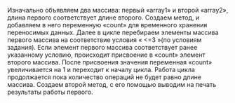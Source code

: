 Изначально объявляем два массива: первый «array1» и второй «array2», длина первого соответствует длине второго. Создаем метод, и добавляем в него переменную «count» для временного хранения переносимых данных. Далее в цикле  перебираем элементы массива первого массива на соответствие условия « <=3 »(по условиям задания). Если элемент первого массива соответствует ранее указанному условию, происходит присвоение в «count» элемент второго массива. После присвоения значения переменная «count» увеличивается на 1 и переходит к началу цикла. Работа цикла продолжается пока количество операций не будет равно длине массива.
Создаем второй метод, с его помощью выводим на печать результаты работы первого.